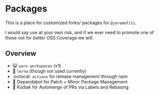 # Packages

This is a place for customized forks/ packages for `@jeromefitz`.

I would say use at your own risk, and if we ever need to promote one of these out for better OSS Coverage we will.

## Overview

- 😺️ `yarn workspaces` (v1)
- 🐉️ `lerna` (though not used currently)
- :octocat: `actions` for release management through npm
- 🤖️ Depandabot for Patch + Minor Package Management
- 🤖️ Kodiak for Automerge of PRs via Labels and Rebasing
